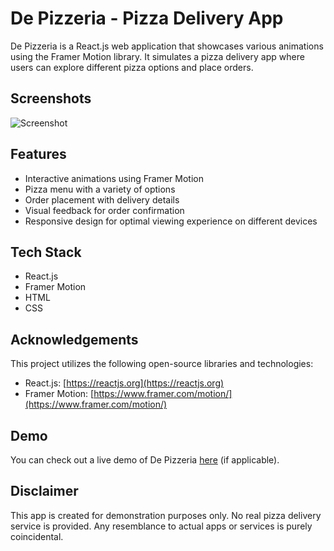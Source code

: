 # De Pizzeria - Pizza Delivery App

De Pizzeria is a React.js web application that showcases various animations using the Framer Motion library. It simulates a pizza delivery app where users can explore different pizza options and place orders.

## Screenshots
![Screenshot](https://github.com/Ellipsion/de-pizzeria/assets/83207997/75cd8b00-8c3b-4172-8e4b-2fff169aeb8e)

## Features

- Interactive animations using Framer Motion
- Pizza menu with a variety of options
- Order placement with delivery details
- Visual feedback for order confirmation
- Responsive design for optimal viewing experience on different devices

## Tech Stack

- React.js
- Framer Motion
- HTML
- CSS

## Acknowledgements

This project utilizes the following open-source libraries and technologies:

- React.js: [https://reactjs.org](https://reactjs.org)
- Framer Motion: [https://www.framer.com/motion/](https://www.framer.com/motion/)



## Demo

You can check out a live demo of De Pizzeria [here](https://de-pizzeria.vercel.app/) (if applicable).

## Disclaimer

This app is created for demonstration purposes only. No real pizza delivery service is provided. Any resemblance to actual apps or services is purely coincidental.


